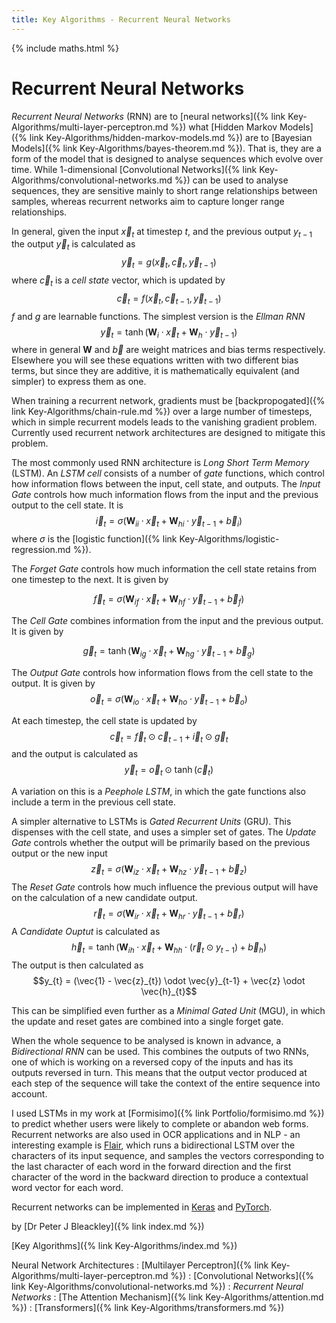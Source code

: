 ```yaml
---
title: Key Algorithms - Recurrent Neural Networks
---
```


{% include maths.html %}

# Recurrent Neural Networks

*Recurrent Neural Networks* (RNN) are to [neural networks]({% link Key-Algorithms/multi-layer-perceptron.md %}) what [Hidden Markov Models]({% link Key-Algorithms/hidden-markov-models.md %}) are to [Bayesian Models]({% link Key-Algorithms/bayes-theorem.md %}). That is, they are a form of the model that is designed to analyse sequences which evolve over time. While 1-dimensional [Convolutional Networks]({% link Key-Algorithms/convolutional-networks.md %}) can be used to analyse sequences, they are sensitive mainly to short range relationships between samples, whereas recurrent networks aim to capture longer range relationships.

In general, given the input $\vec{x}_{t}$ at timestep $t$, and the previous output $y_{t-1}$
the output $\vec{y}_{t}$ is calculated as
$$\vec{y}_{t} = g(\vec{x}_{t}, \vec{c}_{t}, \vec{y}_{t-1})$$
where  $\vec{c}_{t}$ is a *cell state* vector, which is updated by
$$\vec{c}_{t} = f(\vec{x}_{t}, \vec{c}_{t-1}, \vec{y}_{t-1})$$
$f$ and $g$ are learnable functions. The simplest version is the *Ellman RNN*
$$\vec{y}_{t} = \tanh(\mathbf{W}_{i} \cdot \vec{x}_{t} + \mathbf{W}_{h} \cdot \vec{y}_{t-1})$$
where in general $\mathbf{W}$ and $\vec{b}$ are weight matrices and bias terms respectively. Elsewhere you will see these equations written with two different bias terms, but since they are additive, it is mathematically equivalent (and simpler) to express them as one.

When training a recurrent network, gradients must be [backpropogated]({% link Key-Algorithms/chain-rule.md %}) over a large number of timesteps, which in simple recurrent models leads to the vanishing gradient problem. Currently used recurrent network architectures are designed to mitigate this problem.

The most commonly used RNN architecture is *Long Short Term Memory* (LSTM). An *LSTM cell* consists of a number of *gate* functions, which control how information flows between the input, cell state, and outputs. The *Input Gate* controls how much information flows from the input and the previous output to the cell state. It is 
$$\vec{i}_{t} = \sigma(\mathbf{W}_{ii} \cdot \vec{x}_{t} + \mathbf{W}_{hi} \cdot \vec{y}_{t-1} + \vec{b}_{i})$$
where $\sigma$ is the [logistic function]({% link Key-Algorithms/logistic-regression.md %}).

The *Forget Gate* controls how much information the cell state retains from one timestep to the next. It is given by 

$$\vec{f}_{t} = \sigma(\mathbf{W}_{if} \cdot \vec{x}_{t} + \mathbf{W}_{hf} \cdot \vec{y}_{t-1} + \vec{b}_{f})$$

The *Cell Gate* combines information from the input and the previous output. It is given by

$$\vec{g}_{t} = \tanh(\mathbf{W}_{ig} \cdot \vec{x}_{t} + \mathbf{W}_{hg} \cdot \vec{y}_{t-1} + \vec{b}_{g})$$

The *Output Gate* controls how information flows from the cell state to the output. It is given by 
$$\vec{o}_{t} = \sigma(\mathbf{W}_{io} \cdot \vec{x}_{t} + \mathbf{W}_{ho} \cdot \vec{y}_{t-1} + \vec{b}_{o})$$ 

At each timestep, the cell state is updated by 
$$\vec{c}_{t} = \vec{f}_{t} \odot \vec{c}_{t-1} + \vec{i}_{t} \odot \vec{g}_{t}$$
and the output is calculated as 
$$\vec{y}_{t} = \vec{o}_{t} \odot \tanh(\vec{c}_{t})$$

A variation on this is a *Peephole LSTM*, in which the gate functions also include a term in the previous cell state. 

A simpler alternative to LSTMs is *Gated Recurrent Units* (GRU). This dispenses with the cell state, and uses a simpler set of gates. The *Update Gate* controls whether the output will be primarily based on the previous output or the new input
$$\vec{z}_{t} = \sigma(\mathbf{W}_{iz} \cdot \vec{x}_{t} + \mathbf{W}_{hz} \cdot \vec{y}_{t-1} + \vec{b}_{z})$$
The *Reset Gate* controls how much influence the previous output will have on the calculation of a new candidate output.
$$\vec{r}_{t} = \sigma(\mathbf{W}_{ir} \cdot \vec{x}_{t} + \mathbf{W}_{hr} \cdot \vec{y}_{t-1} + \vec{b}_{r})$$
A *Candidate Ouptut* is calculated as 
$$\vec{h}_{t} = \tanh(\mathbf{W}_{ih} \cdot \vec{x}_{t} + \mathbf{W}_{hh} \cdot (\vec{r}_{t} \odot y_{t-1}) + \vec{b}_{h})$$
The output is then calculated as
$$y_{t} = (\vec{1} - \vec{z}_{t}) \odot \vec{y}_{t-1} + \vec{z} \odot \vec{h}_{t}$$

This can be simplified even further as a *Minimal Gated Unit* (MGU), in which the update and reset gates are combined into a single forget gate.

When the whole sequence to be analysed is known in advance, a *Bidirectional RNN* can be used. This combines the outputs of two RNNs, one of which is working on a reversed copy of the inputs and has its outputs reversed in turn. This means that the output vector produced at each step of the sequence will take the context of the entire sequence into account.

I used LSTMs in my work at [Formisimo]({% link Portfolio/formisimo.md %}) to predict whether users were likely to complete or abandon web forms. Recurrent networks are also used in OCR applications and in NLP - an interesting example is [Flair](https://huggingface.co/flair), which runs a bidirectional LSTM over the characters of its input sequence, and samples the vectors corresponding to the last character of each word in the forward direction and the first character of the word in the backward direction to produce a contextual word vector for each word.

Recurrent networks can be implemented in [Keras](https://keras.io/api/layers/recurrent_layers/) and [PyTorch](https://pytorch.org/docs/stable/nn.html#recurrent-layers).

by [Dr Peter J Bleackley]({% link index.md %})

[Key Algorithms]({% link Key-Algorithms/index.md %})

Neural Network Architectures
: [Multilayer Perceptron]({% link Key-Algorithms/multi-layer-perceptron.md %})
: [Convolutional Networks]({% link Key-Algorithms/convolutional-networks.md %})
: *Recurrent Neural Networks*
: [The Attention Mechanism]({% link Key-Algorithms/attention.md %})
: [Transformers]({% link Key-Algorithms/transformers.md %})
